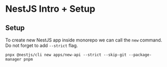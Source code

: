 # NestJS Intro + Setup


## Setup

To create new NestJS app inside monorepo we can call the `new` command. Do not forget to add `--strict` flag.

`pnpx @nestjs/cli new apps/new-api --strict --skip-git --package-manager pnpm`


